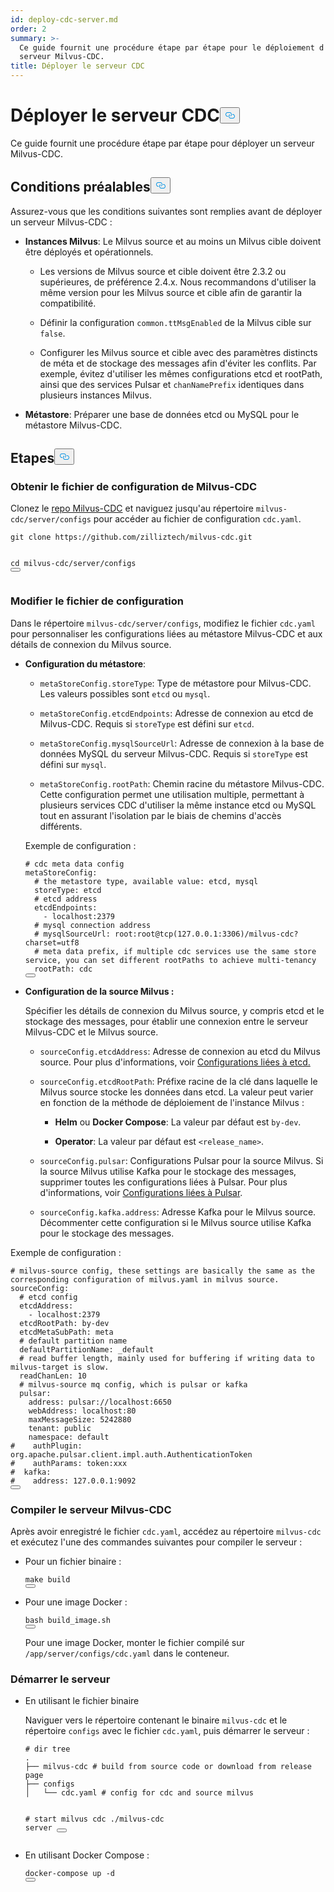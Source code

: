 ```yaml
---
id: deploy-cdc-server.md
order: 2
summary: >-
  Ce guide fournit une procédure étape par étape pour le déploiement d'un
  serveur Milvus-CDC.
title: Déployer le serveur CDC
---
```

<h1 id="Deploy-CDC-Server" class="common-anchor-header">Déployer le serveur CDC<button data-href="#Deploy-CDC-Server" class="anchor-icon" translate="no">
      <svg translate="no"
        aria-hidden="true"
        focusable="false"
        height="20"
        version="1.1"
        viewBox="0 0 16 16"
        width="16"
      >
        <path
          fill="#0092E4"
          fill-rule="evenodd"
          d="M4 9h1v1H4c-1.5 0-3-1.69-3-3.5S2.55 3 4 3h4c1.45 0 3 1.69 3 3.5 0 1.41-.91 2.72-2 3.25V8.59c.58-.45 1-1.27 1-2.09C10 5.22 8.98 4 8 4H4c-.98 0-2 1.22-2 2.5S3 9 4 9zm9-3h-1v1h1c1 0 2 1.22 2 2.5S13.98 12 13 12H9c-.98 0-2-1.22-2-2.5 0-.83.42-1.64 1-2.09V6.25c-1.09.53-2 1.84-2 3.25C6 11.31 7.55 13 9 13h4c1.45 0 3-1.69 3-3.5S14.5 6 13 6z"
        ></path>
      </svg>
    </button></h1><p>Ce guide fournit une procédure étape par étape pour déployer un serveur Milvus-CDC.</p>
<h2 id="Prerequisites" class="common-anchor-header">Conditions préalables<button data-href="#Prerequisites" class="anchor-icon" translate="no">
      <svg translate="no"
        aria-hidden="true"
        focusable="false"
        height="20"
        version="1.1"
        viewBox="0 0 16 16"
        width="16"
      >
        <path
          fill="#0092E4"
          fill-rule="evenodd"
          d="M4 9h1v1H4c-1.5 0-3-1.69-3-3.5S2.55 3 4 3h4c1.45 0 3 1.69 3 3.5 0 1.41-.91 2.72-2 3.25V8.59c.58-.45 1-1.27 1-2.09C10 5.22 8.98 4 8 4H4c-.98 0-2 1.22-2 2.5S3 9 4 9zm9-3h-1v1h1c1 0 2 1.22 2 2.5S13.98 12 13 12H9c-.98 0-2-1.22-2-2.5 0-.83.42-1.64 1-2.09V6.25c-1.09.53-2 1.84-2 3.25C6 11.31 7.55 13 9 13h4c1.45 0 3-1.69 3-3.5S14.5 6 13 6z"
        ></path>
      </svg>
    </button></h2><p>Assurez-vous que les conditions suivantes sont remplies avant de déployer un serveur Milvus-CDC :</p>
<ul>
<li><p><strong>Instances Milvus</strong>: Le Milvus source et au moins un Milvus cible doivent être déployés et opérationnels.</p>
<ul>
<li><p>Les versions de Milvus source et cible doivent être 2.3.2 ou supérieures, de préférence 2.4.x. Nous recommandons d'utiliser la même version pour les Milvus source et cible afin de garantir la compatibilité.</p></li>
<li><p>Définir la configuration <code translate="no">common.ttMsgEnabled</code> de la Milvus cible sur <code translate="no">false</code>.</p></li>
<li><p>Configurer les Milvus source et cible avec des paramètres distincts de méta et de stockage des messages afin d'éviter les conflits. Par exemple, évitez d'utiliser les mêmes configurations etcd et rootPath, ainsi que des services Pulsar et <code translate="no">chanNamePrefix</code> identiques dans plusieurs instances Milvus.</p></li>
</ul></li>
<li><p><strong>Métastore</strong>: Préparer une base de données etcd ou MySQL pour le métastore Milvus-CDC.</p></li>
</ul>
<h2 id="Steps" class="common-anchor-header">Etapes<button data-href="#Steps" class="anchor-icon" translate="no">
      <svg translate="no"
        aria-hidden="true"
        focusable="false"
        height="20"
        version="1.1"
        viewBox="0 0 16 16"
        width="16"
      >
        <path
          fill="#0092E4"
          fill-rule="evenodd"
          d="M4 9h1v1H4c-1.5 0-3-1.69-3-3.5S2.55 3 4 3h4c1.45 0 3 1.69 3 3.5 0 1.41-.91 2.72-2 3.25V8.59c.58-.45 1-1.27 1-2.09C10 5.22 8.98 4 8 4H4c-.98 0-2 1.22-2 2.5S3 9 4 9zm9-3h-1v1h1c1 0 2 1.22 2 2.5S13.98 12 13 12H9c-.98 0-2-1.22-2-2.5 0-.83.42-1.64 1-2.09V6.25c-1.09.53-2 1.84-2 3.25C6 11.31 7.55 13 9 13h4c1.45 0 3-1.69 3-3.5S14.5 6 13 6z"
        ></path>
      </svg>
    </button></h2><h3 id="Obtain-the-Milvus-CDC-config-file" class="common-anchor-header">Obtenir le fichier de configuration de Milvus-CDC</h3><p>Clonez le <a href="https://github.com/zilliztech/milvus-cdc">repo Milvus-CDC</a> et naviguez jusqu'au répertoire <code translate="no">milvus-cdc/server/configs</code> pour accéder au fichier de configuration <code translate="no">cdc.yaml</code>.</p>
<pre><code translate="no" class="language-bash">git <span class="hljs-built_in">clone</span> https://github.com/zilliztech/milvus-cdc.git

<span class="hljs-built_in">cd</span> milvus-cdc/server/configs
<button class="copy-code-btn"></button></code></pre>
<h3 id="Edit-the-config-file" class="common-anchor-header">Modifier le fichier de configuration</h3><p>Dans le répertoire <code translate="no">milvus-cdc/server/configs</code>, modifiez le fichier <code translate="no">cdc.yaml</code> pour personnaliser les configurations liées au métastore Milvus-CDC et aux détails de connexion du Milvus source.</p>
<ul>
<li><p><strong>Configuration du métastore</strong>:</p>
<ul>
<li><p><code translate="no">metaStoreConfig.storeType</code>: Type de métastore pour Milvus-CDC. Les valeurs possibles sont <code translate="no">etcd</code> ou <code translate="no">mysql</code>.</p></li>
<li><p><code translate="no">metaStoreConfig.etcdEndpoints</code>: Adresse de connexion au etcd de Milvus-CDC. Requis si <code translate="no">storeType</code> est défini sur <code translate="no">etcd</code>.</p></li>
<li><p><code translate="no">metaStoreConfig.mysqlSourceUrl</code>: Adresse de connexion à la base de données MySQL du serveur Milvus-CDC. Requis si <code translate="no">storeType</code> est défini sur <code translate="no">mysql</code>.</p></li>
<li><p><code translate="no">metaStoreConfig.rootPath</code>: Chemin racine du métastore Milvus-CDC. Cette configuration permet une utilisation multiple, permettant à plusieurs services CDC d'utiliser la même instance etcd ou MySQL tout en assurant l'isolation par le biais de chemins d'accès différents.</p></li>
</ul>
<p>Exemple de configuration :</p>
<pre><code translate="no" class="language-yaml"><span class="hljs-comment"># cdc meta data config</span>
metaStoreConfig:
  <span class="hljs-comment"># the metastore type, available value: etcd, mysql</span>
  storeType: etcd
  <span class="hljs-comment"># etcd address</span>
  etcdEndpoints:
    - localhost:<span class="hljs-number">2379</span>
  <span class="hljs-comment"># mysql connection address</span>
  <span class="hljs-comment"># mysqlSourceUrl: root:root@tcp(127.0.0.1:3306)/milvus-cdc?charset=utf8</span>
  <span class="hljs-comment"># meta data prefix, if multiple cdc services use the same store service, you can set different rootPaths to achieve multi-tenancy</span>
  rootPath: cdc
<button class="copy-code-btn"></button></code></pre></li>
<li><p><strong>Configuration de la source Milvus :</strong></p>
<p>Spécifier les détails de connexion du Milvus source, y compris etcd et le stockage des messages, pour établir une connexion entre le serveur Milvus-CDC et le Milvus source.</p>
<ul>
<li><p><code translate="no">sourceConfig.etcdAddress</code>: Adresse de connexion au etcd du Milvus source. Pour plus d'informations, voir <a href="https://milvus.io/docs/configure_etcd.md#etcd-related-Configurations">Configurations liées à etcd.</a></p></li>
<li><p><code translate="no">sourceConfig.etcdRootPath</code>: Préfixe racine de la clé dans laquelle le Milvus source stocke les données dans etcd. La valeur peut varier en fonction de la méthode de déploiement de l'instance Milvus :</p>
<ul>
<li><p><strong>Helm</strong> ou <strong>Docker Compose</strong>: La valeur par défaut est <code translate="no">by-dev</code>.</p></li>
<li><p><strong>Operator</strong>: La valeur par défaut est <code translate="no">&lt;release_name&gt;</code>.</p></li>
</ul></li>
<li><p><code translate="no">sourceConfig.pulsar</code>: Configurations Pulsar pour la source Milvus. Si la source Milvus utilise Kafka pour le stockage des messages, supprimer toutes les configurations liées à Pulsar. Pour plus d'informations, voir <a href="https://milvus.io/docs/configure_pulsar.md">Configurations liées à Pulsar</a>.</p></li>
<li><p><code translate="no">sourceConfig.kafka.address</code>: Adresse Kafka pour le Milvus source. Décommenter cette configuration si le Milvus source utilise Kafka pour le stockage des messages.</p></li>
</ul></li>
</ul>
<p>Exemple de configuration :</p>
<pre><code translate="no" class="language-yaml"><span class="hljs-comment"># milvus-source config, these settings are basically the same as the corresponding configuration of milvus.yaml in milvus source.</span>
sourceConfig:
  <span class="hljs-comment"># etcd config</span>
  etcdAddress:
    - localhost:<span class="hljs-number">2379</span>
  etcdRootPath: by-dev
  etcdMetaSubPath: meta
  <span class="hljs-comment"># default partition name</span>
  defaultPartitionName: _default
  <span class="hljs-comment"># read buffer length, mainly used for buffering if writing data to milvus-target is slow.</span>
  readChanLen: <span class="hljs-number">10</span>
  <span class="hljs-comment"># milvus-source mq config, which is pulsar or kafka</span>
  pulsar:
    address: pulsar://localhost:<span class="hljs-number">6650</span>
    webAddress: localhost:<span class="hljs-number">80</span>
    maxMessageSize: <span class="hljs-number">5242880</span>
    tenant: public
    namespace: default
<span class="hljs-comment">#    authPlugin: org.apache.pulsar.client.impl.auth.AuthenticationToken</span>
<span class="hljs-comment">#    authParams: token:xxx</span>
<span class="hljs-comment">#  kafka:</span>
<span class="hljs-comment">#    address: 127.0.0.1:9092</span>
<button class="copy-code-btn"></button></code></pre>
<h3 id="Compile-the-Milvus-CDC-server" class="common-anchor-header">Compiler le serveur Milvus-CDC</h3><p>Après avoir enregistré le fichier <code translate="no">cdc.yaml</code>, accédez au répertoire <code translate="no">milvus-cdc</code> et exécutez l'une des commandes suivantes pour compiler le serveur :</p>
<ul>
<li><p>Pour un fichier binaire :</p>
<pre><code translate="no" class="language-bash"><span class="hljs-built_in">make</span> build
<button class="copy-code-btn"></button></code></pre></li>
<li><p>Pour une image Docker :</p>
<pre><code translate="no" class="language-bash">bash build_image.sh
<button class="copy-code-btn"></button></code></pre>
<p>Pour une image Docker, monter le fichier compilé sur <code translate="no">/app/server/configs/cdc.yaml</code> dans le conteneur.</p></li>
</ul>
<h3 id="Start-the-server" class="common-anchor-header">Démarrer le serveur</h3><ul>
<li><p>En utilisant le fichier binaire</p>
<p>Naviguer vers le répertoire contenant le binaire <code translate="no">milvus-cdc</code> et le répertoire <code translate="no">configs</code> avec le fichier <code translate="no">cdc.yaml</code>, puis démarrer le serveur :</p>
<pre><code translate="no" class="language-bash"><span class="hljs-comment"># dir tree</span>
.
├── milvus-cdc <span class="hljs-comment"># build from source code or download from release page</span>
├── configs
│   └── cdc.yaml <span class="hljs-comment"># config for cdc and source milvus</span>

<span class="hljs-comment"># start milvus cdc</span>
./milvus-cdc server
<button class="copy-code-btn"></button></code></pre></li>
<li><p>En utilisant Docker Compose :</p>
<pre><code translate="no" class="language-bash">docker-compose up -d
<button class="copy-code-btn"></button></code></pre></li>
</ul>

